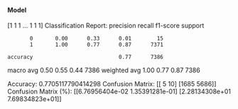 #### Model
[1 1 1 ... 1 1 1]
Classification Report:
              precision    recall  f1-score   support

           0       0.00      0.33      0.01        15
           1       1.00      0.77      0.87      7371

    accuracy                           0.77      7386
   macro avg       0.50      0.55      0.44      7386
weighted avg       1.00      0.77      0.87      7386

Accuracy: 0.7705117790414298
Confusion Matrix:
[[   5   10]
 [1685 5686]]
Confusion Matrix (%):
[[6.76956404e-02 1.35391281e-01]
 [2.28134308e+01 7.69834823e+01]]
